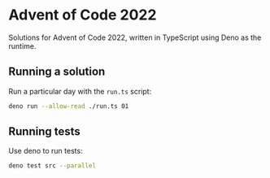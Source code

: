 # Advent of Code 2022

Solutions for Advent of Code 2022, written in TypeScript using Deno as the
runtime.

## Running a solution

Run a particular day with the `run.ts` script:

```bash
deno run --allow-read ./run.ts 01
```

## Running tests

Use deno to run tests:

```bash
deno test src --parallel
```
